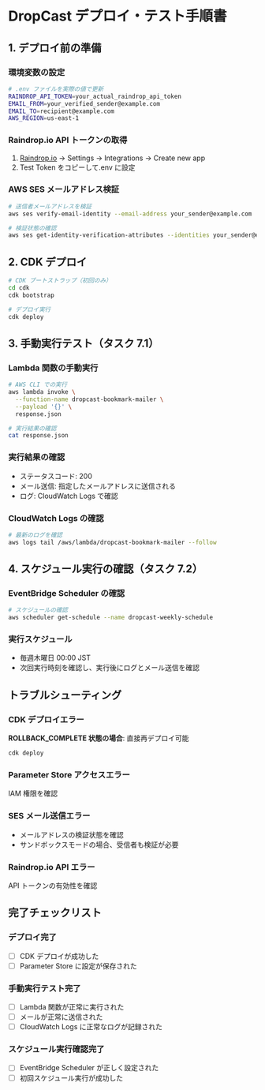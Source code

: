 # DropCast デプロイ・テスト手順書

## 1. デプロイ前の準備

### 環境変数の設定

```bash
# .env ファイルを実際の値で更新
RAINDROP_API_TOKEN=your_actual_raindrop_api_token
EMAIL_FROM=your_verified_sender@example.com
EMAIL_TO=recipient@example.com
AWS_REGION=us-east-1
```

### Raindrop.io API トークンの取得

1. [Raindrop.io](https://raindrop.io) → Settings → Integrations → Create new app
2. Test Token をコピーして.env に設定

### AWS SES メールアドレス検証

```bash
# 送信者メールアドレスを検証
aws ses verify-email-identity --email-address your_sender@example.com

# 検証状態の確認
aws ses get-identity-verification-attributes --identities your_sender@example.com
```

## 2. CDK デプロイ

```bash
# CDK ブートストラップ（初回のみ）
cd cdk
cdk bootstrap

# デプロイ実行
cdk deploy
```

## 3. 手動実行テスト（タスク 7.1）

### Lambda 関数の手動実行

```bash
# AWS CLI での実行
aws lambda invoke \
  --function-name dropcast-bookmark-mailer \
  --payload '{}' \
  response.json

# 実行結果の確認
cat response.json
```

### 実行結果の確認

- ステータスコード: 200
- メール送信: 指定したメールアドレスに送信される
- ログ: CloudWatch Logs で確認

### CloudWatch Logs の確認

```bash
# 最新のログを確認
aws logs tail /aws/lambda/dropcast-bookmark-mailer --follow
```

## 4. スケジュール実行の確認（タスク 7.2）

### EventBridge Scheduler の確認

```bash
# スケジュールの確認
aws scheduler get-schedule --name dropcast-weekly-schedule
```

### 実行スケジュール

- 毎週木曜日 00:00 JST
- 次回実行時刻を確認し、実行後にログとメール送信を確認

## トラブルシューティング

### CDK デプロイエラー

**ROLLBACK_COMPLETE 状態の場合**: 直接再デプロイ可能

```bash
cdk deploy
```

### Parameter Store アクセスエラー

IAM 権限を確認

### SES メール送信エラー

- メールアドレスの検証状態を確認
- サンドボックスモードの場合、受信者も検証が必要

### Raindrop.io API エラー

API トークンの有効性を確認

## 完了チェックリスト

### デプロイ完了

- [ ] CDK デプロイが成功した
- [ ] Parameter Store に設定が保存された

### 手動実行テスト完了

- [ ] Lambda 関数が正常に実行された
- [ ] メールが正常に送信された
- [ ] CloudWatch Logs に正常なログが記録された

### スケジュール実行確認完了

- [ ] EventBridge Scheduler が正しく設定された
- [ ] 初回スケジュール実行が成功した
